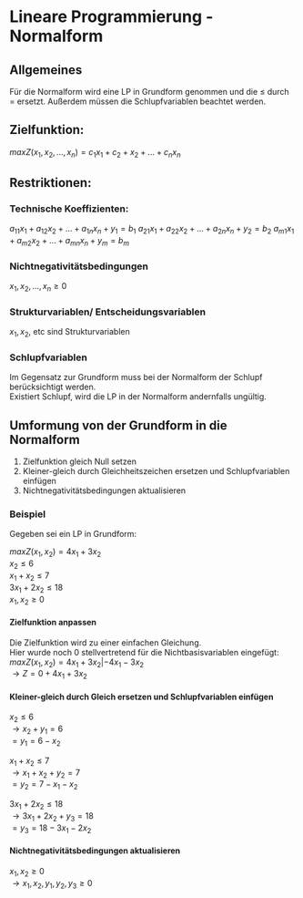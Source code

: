 # Lineare Programmierung - Normalform

## Allgemeines
Für die Normalform wird eine LP in Grundform genommen und die ≤ durch = ersetzt.
Außerdem müssen die Schlupfvariablen beachtet werden.


## Zielfunktion:
$max Z(x_1, x_2, ... ,x_n) = c_1x_1 + c_2 + x_2 + ... +  c_nx_n$

## Restriktionen:

### Technische Koeffizienten:
$a_{11}x_1 + a_{12}x_2 + ... + a_{1n}x_n + y_1 = b_1$
$a_{21}x_1 + a_{22}x_2 + ... + a_{2n}x_n + y_2 = b_2$
$a_{m1}x_1 + a_{m2}x_2 + ... + a_{mn}x_n + y_m = b_m$

### Nichtnegativitätsbedingungen
$x_1, x_2, ..., x_n ≥ 0$


### Strukturvariablen/ Entscheidungsvariablen
$x_1, x_2$, etc sind Strukturvariablen

### Schlupfvariablen
Im Gegensatz zur Grundform muss bei der Normalform der Schlupf berücksichtigt werden.  
Existiert Schlupf, wird die LP in der Normalform andernfalls ungültig.

## Umformung von der Grundform in die Normalform
1. Zielfunktion gleich Null setzen
2. Kleiner-gleich durch Gleichheitszeichen ersetzen und Schlupfvariablen einfügen
3. Nichtnegativitätsbedingungen aktualisieren

### Beispiel
Gegeben sei ein LP in Grundform:

$maxZ(x_1, x_2) = 4x_1 + 3x_2$  
$x_2 ≤ 6$  
$x_1 + x_2 ≤ 7$  
$3x_1 + 2x_2 ≤ 18$  
$x_1, x_2 ≥ 0$

#### Zielfunktion anpassen
Die Zielfunktion wird zu einer einfachen Gleichung.  
Hier wurde noch 0 stellvertretend für die Nichtbasisvariablen eingefügt:
$maxZ(x_1, x_2) = 4x_1 + 3x_2 | -4x_1 -3x_2$  
$\rightarrow Z = 0 + 4x_1 + 3x_2$

#### Kleiner-gleich durch Gleich ersetzen und Schlupfvariablen einfügen
$x_2 ≤ 6$  
$\rightarrow x_2 + y_1 = 6$  
$= y_1 = 6-x_2$

$x_1 + x_2 ≤ 7$  
$\rightarrow x_1 + x_2 + y_2 = 7$  
$= y_2 = 7 - x_1 - x_2$

$3x_1 + 2x_2 ≤ 18$  
$\rightarrow 3x_1 + 2x_2 + y_3 = 18$  
$= y_3 = 18 - 3x_1 - 2x_2$

#### Nichtnegativitätsbedingungen aktualisieren
$x_1, x_2 ≥ 0$  
$\rightarrow x_1, x_2, y_1, y_2, y_3 ≥ 0$



